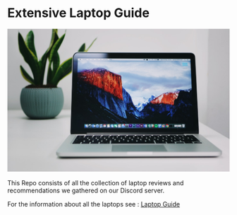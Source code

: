# Extensive Laptop Guide
![](./images/laptop.jpeg)

This Repo consists of all the collection of laptop reviews and recommendations we gathered on our Discord server.

For the information about all the laptops see : [Laptop Guide](./LAPTOP_GUIDE.md)


